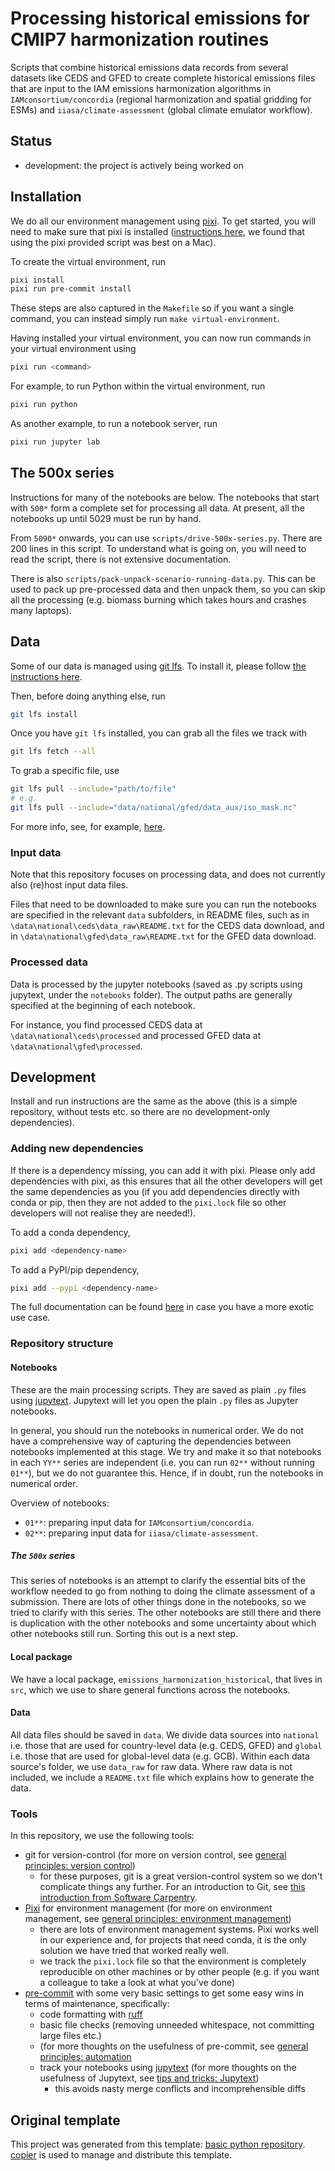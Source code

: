 # Processing historical emissions for CMIP7 harmonization routines
<!--- Adding a one-line description of what this repository is for here may be
helpful -->
<!---

We recommend having a status line in your repo to tell anyone who stumbles
on your repository where you're up to. Some suggested options:

- prototype: the project is just starting up and the code is all prototype
- development: the project is actively being worked on
- finished: the project has achieved what it wanted and is no longer being
  worked on, we won't reply to any issues
- dormant: the project is no longer worked on but we might come back to it, if
  you have questions, feel free to raise an issue
- abandoned: this project is no longer worked on and we won't reply to any
  issues

-->

Scripts that combine historical emissions data records from several datasets like CEDS and GFED
to create complete historical emissions files
that are input to the IAM emissions harmonization algorithms in `IAMconsortium/concordia`
(regional harmonization and spatial gridding for ESMs)
and `iiasa/climate-assessment` (global climate emulator workflow).

## Status

- development: the project is actively being worked on

## Installation

We do all our environment management using [pixi](https://pixi.sh/latest).
To get started, you will need to make sure that pixi is installed
([instructions here](https://pixi.sh/latest),
we found that using the pixi provided script was best on a Mac).

To create the virtual environment, run

```sh
pixi install
pixi run pre-commit install
```

These steps are also captured in the `Makefile` so if you want a single
command, you can instead simply run `make virtual-environment`.

Having installed your virtual environment, you can now run commands in your
virtual environment using

```sh
pixi run <command>
```

For example, to run Python within the virtual environment, run

```sh
pixi run python
```

As another example, to run a notebook server, run

```sh
pixi run jupyter lab
```

## The 500x series

Instructions for many of the notebooks are below.
The notebooks that start with `500*`
form a complete set for processing all data.
At present, all the notebooks up until 5029 must be run by hand.

From `5090*` onwards, you can use `scripts/drive-500x-series.py`.
There are 200 lines in this script.
To understand what is going on, you will need to read the script,
there is not extensive documentation.

There is also `scripts/pack-unpack-scenario-running-data.py`.
This can be used to pack up pre-processed data
and then unpack them, so you can skip all the processing
(e.g. biomass burning which takes hours and crashes many laptops).

## Data

Some of our data is managed using [git lfs](https://git-lfs.com/).
To install it, please follow [the instructions here](https://docs.github.com/en/repositories/working-with-files/managing-large-files/installing-git-large-file-storage).

Then, before doing anything else, run

```sh
git lfs install
```

Once you have `git lfs` installed, you can grab all the files we track with

```sh
git lfs fetch --all
```

To grab a specific file, use

```sh
git lfs pull --include="path/to/file"
# e.g.
git lfs pull --include="data/national/gfed/data_aux/iso_mask.nc"
```

For more info, see, for example, [here](https://graphite.dev/guides/how-to-use-git-lfs-pull).

### Input data

Note that this repository focuses on processing data, and does not currently also (re)host input data files.

Files that need to be downloaded to make sure you can run the notebooks are specified in the relevant `data` subfolders,
in README files, such as in `\data\national\ceds\data_raw\README.txt` for the CEDS data download,
and in `\data\national\gfed\data_raw\README.txt` for the GFED data download.

### Processed data

Data is processed by the jupyter notebooks (saved as .py scripts using jupytext, under the `notebooks` folder).
The output paths are generally specified at the beginning of each notebook.

For instance, you find processed CEDS data at `\data\national\ceds\processed` and processed GFED data at `\data\national\gfed\processed`.

## Development

<!--- In bigger projects, we would recommend having separate docs where this
development information can go. However, for such a simple repository, having
it all in the README is fine. -->

Install and run instructions are the same as the above (this is a simple
repository, without tests etc. so there are no development-only dependencies).

### Adding new dependencies

If there is a dependency missing, you can add it with pixi.
Please only add dependencies with pixi,
as this ensures that all the other developers will get the same dependencies as you
(if you add dependencies directly with conda or pip,
then they are not added to the `pixi.lock` file
so other developers will not realise they are needed!).

To add a conda dependency,

```sh
pixi add <dependency-name>
```

To add a PyPI/pip dependency,

```sh
pixi add --pypi <dependency-name>
```

The full documentation can be found [here](https://pixi.sh/v0.24.1/reference/cli/#add)
in case you have a more exotic use case.

### Repository structure

#### Notebooks

These are the main processing scripts.
They are saved as plain `.py` files using [jupytext](https://jupytext.readthedocs.io/en/latest/).
Jupytext will let you open the plain `.py` files as Jupyter notebooks.

In general, you should run the notebooks in numerical order.
We do not have a comprehensive way of capturing the dependencies between notebooks implemented at this stage.
We try and make it so that notebooks in each `YY**` series are independent
(i.e. you can run `02**` without running `01**`),
but we do not guarantee this.
Hence, if in doubt, run the notebooks in numerical order.

Overview of notebooks:

- `01**`: preparing input data for `IAMconsortium/concordia`.
- `02**`: preparing input data for `iiasa/climate-assessment`.

##### The `500x` series

This series of notebooks is an attempt to clarify the essential bits of the workflow
needed to go from nothing to doing the climate assessment of a submission.
There are lots of other things done in the notebooks,
so we tried to clarify with this series.
The other notebooks are still there and there is duplication with the other notebooks
and some uncertainty about which other notebooks still run.
Sorting this out is a next step.

#### Local package

We have a local package, `emissions_harmonization_historical`,
that lives in `src`, which we use to share general functions across the notebooks.

#### Data

All data files should be saved in `data`.
We divide data sources into `national` i.e. those that are used for country-level data (e.g. CEDS, GFED)
and `global` i.e. those that are used for global-level data (e.g. GCB).
Within each data source's folder, we use `data_raw` for raw data.
Where raw data is not included, we include a `README.txt` file which explains how to generate the data.

### Tools

In this repository, we use the following tools:

- git for version-control (for more on version control, see
  [general principles: version control](https://gitlab.com/znicholls/mullet-rse/-/blob/main/book/theory/version-control.md))
    - for these purposes, git is a great version-control system so we don't
      complicate things any further. For an introduction to Git, see
      [this introduction from Software Carpentry](http://swcarpentry.github.io/git-novice/).
- [Pixi](https://pixi.sh/latest/) for environment management
   (for more on environment management, see
   [general principles: environment management](https://gitlab.com/znicholls/mullet-rse/-/blob/main/book/theory/environment-management.md))
    - there are lots of environment management systems.
      Pixi works well in our experience and,
      for projects that need conda,
      it is the only solution we have tried that worked really well.
    - we track the `pixi.lock` file so that the environment
      is completely reproducible on other machines or by other people
      (e.g. if you want a colleague to take a look at what you've done)
- [pre-commit](https://pre-commit.com/) with some very basic settings to get some
  easy wins in terms of maintenance, specifically:
    - code formatting with [ruff](https://docs.astral.sh/ruff/formatter/)
    - basic file checks (removing unneeded whitespace, not committing large
      files etc.)
    - (for more thoughts on the usefulness of pre-commit, see
      [general principles: automation](https://gitlab.com/znicholls/mullet-rse/-/blob/main/book/general-principles/automation.md)
    - track your notebooks using
    [jupytext](https://jupytext.readthedocs.io/en/latest/index.html)
    (for more thoughts on the usefulness of Jupytext, see
    [tips and tricks: Jupytext](https://gitlab.com/znicholls/mullet-rse/-/blob/main/book/tips-and-tricks/managing-notebooks-jupytext.md))
        - this avoids nasty merge conflicts and incomprehensible diffs

## Original template

This project was generated from this template:
[basic python repository](https://gitlab.com/znicholls/copier-basic-python-repository).
[copier](https://copier.readthedocs.io/en/stable/) is used to manage and
distribute this template.
